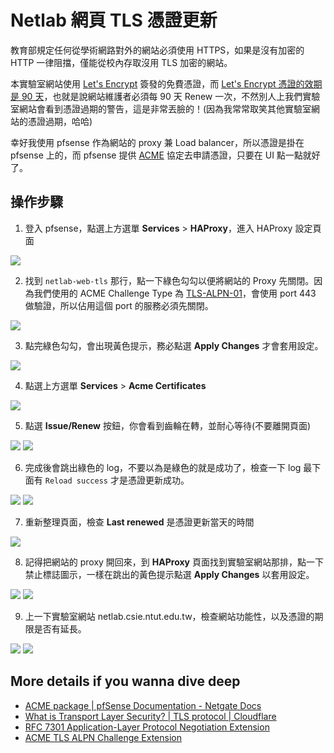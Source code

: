 # Netlab 網頁 TLS 憑證更新

教育部規定任何從學術網路對外的網站必須使用 HTTPS，如果是沒有加密的 HTTP 一律阻擋，僅能從校內存取沒用 TLS 加密的網站。

本實驗室網站使用 [Let's Encrypt](https://letsencrypt.org/) 簽發的免費憑證，而 [Let's Encrypt 憑證的效期是 90 天](https://letsencrypt.org/docs/faq/#what-is-the-lifetime-for-let-s-encrypt-certificates-for-how-long-are-they-valid)，也就是說網站維護者必須每 90 天 Renew 一次，不然別人上我們實驗室網站會看到憑證過期的警告，這是非常丟臉的！(因為我常常取笑其他實驗室網站的憑證過期，哈哈)

幸好我使用 pfsense 作為網站的 proxy 兼 Load balancer，所以憑證是掛在 pfsense 上的，而 pfsense 提供 [ACME](https://datatracker.ietf.org/doc/html/rfc8555) 協定去申請憑證，只要在 UI 點一點就好了。

## 操作步驟

1. 登入 pfsense，點選上方選單 **Services** > **HAProxy**，進入 HAProxy 設定頁面

![](/img/renew-ca/fig1.png)

2. 找到 `netlab-web-tls` 那行，點一下綠色勾勾以便將網站的 Proxy 先關閉。因為我們使用的 ACME Challenge Type 為 [TLS-ALPN-01](https://letsencrypt.org/docs/challenge-types/#tls-alpn-01)，會使用 port 443 做驗證，所以佔用這個 port 的服務必須先關閉。

![](/img/renew-ca/fig2.png)

3. 點完綠色勾勾，會出現黃色提示，務必點選 **Apply Changes** 才會套用設定。

![](/img/renew-ca/fig3.png)

4. 點選上方選單 **Services** > **Acme Certificates**

![](/img/renew-ca/fig4.png)

5. 點選 **Issue/Renew** 按鈕，你會看到齒輪在轉，並耐心等待(不要離開頁面)

![](/img/renew-ca/fig5.png)
![](/img/renew-ca/fig6.png)

6. 完成後會跳出綠色的 log，不要以為是綠色的就是成功了，檢查一下 log 最下面有 `Reload success` 才是憑證更新成功。

![](/img/renew-ca/fig7.png)
![](/img/renew-ca/fig8.png)

7. 重新整理頁面，檢查 **Last renewed** 是憑證更新當天的時間

![](/img/renew-ca/fig9.png)

8. 記得把網站的 proxy 開回來，到 **HAProxy** 頁面找到實驗室網站那排，點一下禁止標誌圖示，一樣在跳出的黃色提示點選 **Apply Changes** 以套用設定。

![](/img/renew-ca/fig10.png)
![](/img/renew-ca/fig3.png)

9. 上一下實驗室網站 netlab.csie.ntut.edu.tw，檢查網站功能性，以及憑證的期限是否有延長。

![](../img/renew-ca/fig11.png)
![](../img/renew-ca/fig12.png)

## More details if you wanna dive deep
- [ACME package | pfSense Documentation - Netgate Docs](https://docs.netgate.com/pfsense/en/latest/packages/acme/index.html)
- [What is Transport Layer Security? | TLS protocol | Cloudflare](https://www.cloudflare.com/zh-tw/learning/ssl/transport-layer-security-tls/)
- [RFC 7301 Application-Layer Protocol Negotiation Extension](https://datatracker.ietf.org/doc/html/rfc7301)
- [ACME TLS ALPN Challenge Extension](https://datatracker.ietf.org/doc/html/draft-ietf-acme-tls-alpn)
